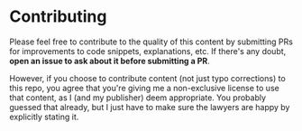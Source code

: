 # Contributing

Please feel free to contribute to the quality of this content by submitting PRs for improvements to code snippets, explanations, etc. If there's any doubt, **open an issue to ask about it before submitting a PR**.

However, if you choose to contribute content (not just typo corrections) to this repo, you agree that you're giving me a non-exclusive license to use that content, as I (and my publisher) deem appropriate. You probably guessed that already, but I just have to make sure the lawyers are happy by explicitly stating it.
